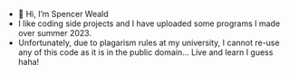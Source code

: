 - 👋 Hi, I’m Spencer Weald
- I like coding side projects and I have uploaded some programs I made over summer 2023.
- Unfortunately, due to plagarism rules at my university, I cannot re-use any of this code as it is in the public domain... Live and learn I guess haha!
